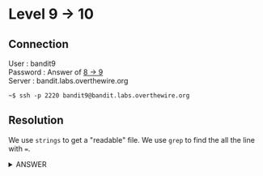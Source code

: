 # Level 9 → 10

## Connection

User : bandit9 <br />
Password : Answer of [8 → 9](8-9.md) <br />
Server : bandit.labs.overthewire.org

```console
~$ ssh -p 2220 bandit9@bandit.labs.overthewire.org
```

## Resolution

We use `strings` to get a "readable" file.
We use `grep` to find the all the line with `=`.

<details><summary>ANSWER</summary>
<p>

Password for next level :

```console
bandit8@bandit:~$ strings data.txt | grep =
========== the*2i"4
=:G e
========== password
<I=zsGi
Z)========== is
A=|t&E
Zdb=
c^ LAh=3G
*SF=s
&========== truKLdjsbJ5g7yyJ2X2R0o3a5HQJFuLk
S=A.H&^
```

</p>
</details>